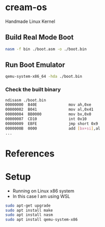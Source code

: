 # cream-os
Handmade Linux Kernel

## Build Real Mode Boot
```bash
nasm -f bin ./boot.asm -o ./boot.bin
```

## Run Boot Emulator
```bash
qemu-system-x86_64 -hda ./boot.bin
```

### Check the built binary
```bash
ndisasm ./boot.bin 
00000000  B40E              mov ah,0xe
00000002  B041              mov al,0x41
00000004  BB0000            mov bx,0x0
00000007  CD10              int 0x10
00000009  EBFE              jmp short 0x9
0000000B  0000              add [bx+si],al
...
```

# References

# Setup
- Running on Linux x86 system
- In this case I am using WSL

```bash
sudo apt-get upgrade
sudo apt install make
sudo apt install nasm
sudo apt install qemu-system-x86
```
